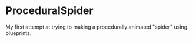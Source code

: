 # ProceduralSpider
My first attempt at trying to making a procedurally animated "spider" using blueprints.
